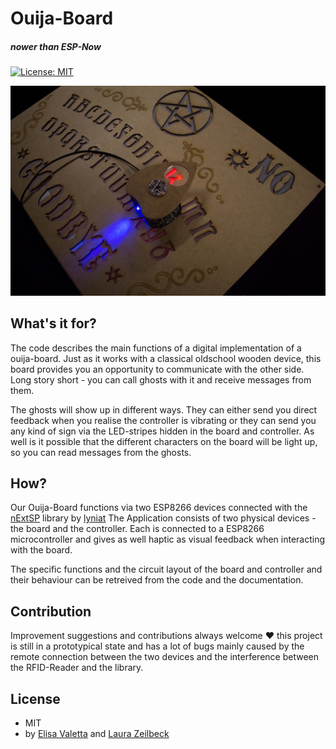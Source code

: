 # Ouija-Board
##### nower than ESP-Now
[![License: MIT](https://img.shields.io/badge/License-MIT-yellow.svg)](https://opensource.org/licenses/MIT)

![board](images/IMG_1349b.jpg)  

## What's it for?

The code describes the main functions of a digital implementation of a ouija-board.
Just as it works with a classical oldschool wooden device, this board provides you an opportunity to communicate with the other side.
Long story short - you can call ghosts with it and receive messages from them.

The ghosts will show up in different ways. They can either send you direct feedback when you realise the controller is vibrating or they can send you any kind of sign via the LED-stripes hidden in the board and controller.
As well is it possible that the different characters on the board will be light up, so you can read messages from the ghosts.

## How?

Our Ouija-Board functions via two ESP8266 devices connected with the [nExtSP](https://github.com/Lyniat/nExtSP) library by [lyniat](https://github.com/Lyniat) 
The Application consists of two physical devices - the board and the controller. Each is connected to a ESP8266 microcontroller and gives as well haptic as visual feedback when interacting with the board.

The specific functions and the circuit layout of the board and controller and their behaviour can be retreived from the code and the documentation.

## Contribution

Improvement suggestions and contributions always welcome ♥
this project is still in a prototypical state and has a lot of bugs mainly caused by the remote connection between the two devices and the interference between the RFID-Reader and the library. 

## License
* MIT
* by [Elisa Valetta](https://github.com/vallettina) and [Laura Zeilbeck](https://github.com/ladyViolet)
